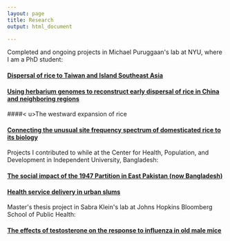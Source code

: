 ```yaml
---
layout: page
title: Research
output: html_document

---
```


Completed and ongoing projects in Michael Puruggaan's lab at NYU, where I am a PhD student:

#### <u>Dispersal of rice to Taiwan and Island Southeast Asia</u>


#### <u>Using herbarium genomes to reconstruct early dispersal of rice in China and neighboring regions</u>


####< u>The westward expansion of rice</u>


#### <u>Connecting the unusual site frequency spectrum of domesticated rice to its biology</u>

Projects I contributed to while at the Center for Health, Population, and Development in Independent University, Bangladesh:

#### <u>The social impact of the 1947 Partition in East Pakistan (now Bangladesh)</u>

#### <u>Health service delivery in urban slums</u>

Master's thesis project in Sabra Klein's lab at Johns Hopkins Bloomberg School of Public Health:

#### <u>The effects of testosterone on the response to influenza in old male mice</u>